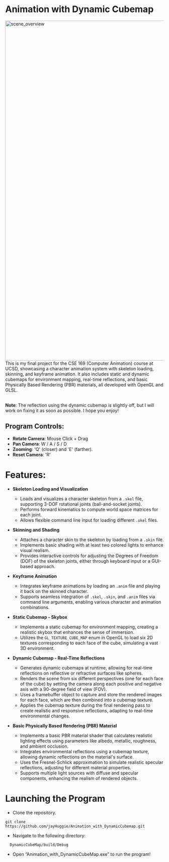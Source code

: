 # Animation with Dynamic Cubemap

<img src="/scenes/overview.gif" alt="scene_overview" title="scene_overview" width="1080"/>
This is my final project for the CSE 169 (Computer Animation) course at UCSD, showcasing a character animation system with skeleton loading, skinning, and keyframe animation. It also includes static and dynamic cubemaps for environment mapping, real-time reflections, and basic Physically Based Rendering (PBR) materials, all developed with OpenGL and GLSL. <br> <br>

**Note**: The reflection using the dynamic cubemap is slightly off, but I will work on fixing it as soon as possible. I hope you enjoy!

## Program Controls:

* **Rotate Camera**: Mouse Click + Drag
* **Pan Camera**: W / A / S / D
* **Zooming**: 'Q' (closer) and 'E' (farther).
* **Reset Camera**: 'R'


# Features:


* **Skeleton Loading and Visualization**
    * Loads and visualizes a character skeleton from a `.skel` file, supporting 3-DOF rotational joints (ball-and-socket joints).
    * Performs forward kinematics to compute world space matrices for each joint.
    * Allows flexible command line input for loading different `.skel` files.

* **Skinning and Shading**
    * Attaches a character skin to the skeleton by loading from a `.skin` file.
    * Implements basic shading with at least two colored lights to enhance visual realism.
    * Provides interactive controls for adjusting the Degrees of Freedom (DOF) of the skeleton joints, either through keyboard input or a GUI-based approach.

* **Keyframe Animation**
    * Integrates keyframe animations by loading an `.anim` file and playing it back on the skinned character.
    * Supports seamless integration of `.skel`, `.skin`, and `.anim` files via command line arguments, enabling various character and animation combinations.

* **Static Cubemap - Skybox**
    * Implements a static cubemap for environment mapping, creating a realistic skybox that enhances the sense of immersion.
    * Utilizes the `GL_TEXTURE_CUBE_MAP` enum in OpenGL to load six 2D textures corresponding to each face of the cube, simulating a vast 3D environment.

* **Dynamic Cubemap - Real-Time Reflections**
    * Generates dynamic cubemaps at runtime, allowing for real-time reflections on reflective or refractive surfaces like spheres.
    * Renders the scene from six different perspectives (one for each face of the cube) by setting the camera along each positive and negative axis with a 90-degree field of view (FOV).
    * Uses a framebuffer object to capture and store the rendered images for each face, which are then combined into a cubemap texture.
    * Applies the cubemap texture during the final rendering pass to create realistic and responsive reflections, adapting to real-time environmental changes.

* **Basic Physically Based Rendering (PBR) Material**
    * Implements a basic PBR material shader that calculates realistic lighting effects using parameters like albedo, metallic, roughness, and ambient occlusion.
    * Integrates environmental reflections using a cubemap texture, allowing dynamic reflections on the material's surface.
    * Uses the Fresnel-Schlick approximation to simulate realistic specular reflections, adjusting for different material properties.
    * Supports multiple light sources with diffuse and specular components, enhancing the realism of rendered objects.


# Launching the Program

* Clone the repository.
```
git clone https://github.com/jayHuggie/Animation_with_DynamicCubemap.git
```
* Navigate to the following directory:
```
  DynamicCubeMap/build/Debug
```

* Open “Animation_with_DynamicCubeMap.exe” to run the program!
